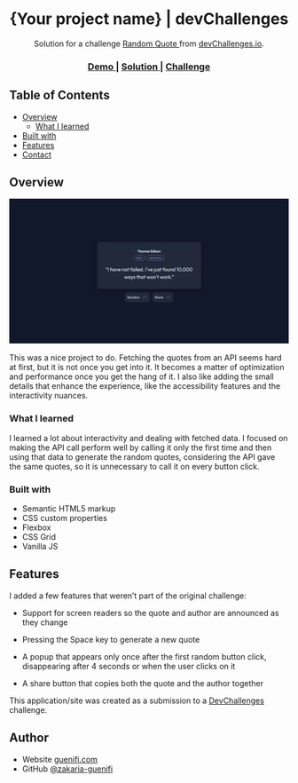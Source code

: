<!-- Please update value in the {}  -->

<h1 align="center">{Your project name} | devChallenges</h1>

<div align="center">
   Solution for a challenge <a href="https://devchallenges.io/challenge/random-quote" target="_blank">Random Quote
</a> from <a href="http://devchallenges.io" target="_blank">devChallenges.io</a>.
</div>

<div align="center">
  <h3>
    <a href="https://zakaria-guenifi.github.io/random-quote-generator/">
      Demo
    </a>
    <span> | </span>
    <a href="https://github.com/zakaria-guenifi/random-quote-generator">
      Solution
    </a>
    <span> | </span>
    <a href="https://devchallenges.io/challenge/random-quote">
      Challenge
    </a>
  </h3>
</div>

<!-- TABLE OF CONTENTS -->

## Table of Contents

- [Overview](#overview)
  - [What I learned](#what-i-learned)
- [Built with](#built-with)
- [Features](#features)
- [Contact](#contact)

<!-- OVERVIEW -->

## Overview

![screenshot](./resources/Screenshot.webp)

This was a nice project to do. Fetching the quotes from an API seems hard at first, but it is not once you get into it. It becomes a matter of optimization and performance once you get the hang of it. I also like adding the small details that enhance the experience, like the accessibility features and the interactivity nuances.

### What I learned

I learned a lot about interactivity and dealing with fetched data. I focused on making the API call perform well by calling it only the first time and then using that data to generate the random quotes, considering the API gave the same quotes, so it is unnecessary to call it on every button click.


### Built with

- Semantic HTML5 markup
- CSS custom properties
- Flexbox
- CSS Grid
- Vanilla JS

## Features

I added a few features that weren’t part of the original challenge:

- Support for screen readers so the quote and author are announced as they change

- Pressing the Space key to generate a new quote

- A popup that appears only once after the first random button click, disappearing after 4 seconds or when the user clicks on it

- A share button that copies both the quote and the author together

This application/site was created as a submission to a [DevChallenges](https://devchallenges.io/challenges-dashboard) challenge.


## Author

- Website [guenifi.com](https://guenifi.com)
- GitHub [@zakaria-guenifi](https://github.com/zakaria-guenifi)

